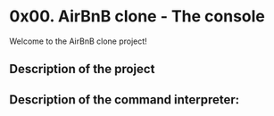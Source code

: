 # 0x00. AirBnB clone - The console

Welcome to the AirBnB clone project!

## Description of the project

## Description of the command interpreter:


